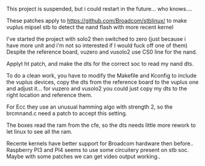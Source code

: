 This project is suspended, but i could restart in the future... who knows....

These patches apply to https://github.com/Broadcom/stblinux/ to make 
vuplus mipsel stb to detect the nand flash with more recent kernel

I've started the project with solo2 then switched to zero (just because i have more
unit and i'm not so interested if I would fuck off one of them)
Despite the reference board, vuzero and vusolo2 use CS0 line for the nand.

Applyt ht patch, and make the dts for the correct soc to read my nand dts.

To do a clean work, you have to modify the Makefile and Kconfig to include the vuplus devices,
copy the dts from the reference board to the vuplus one and adjust it...
for vuzero and vusolo2 you could just copy my dts to the right location and reference them.

For Ecc they use an unusual hamming algo with strength 2, so the brcmnand.c need a patch to accept
this setting.

The boxes read the ram from the cfe, so the dts needs little more rework to let linux to see all the ram.

Recente kernels have better support for Broadcom hardware then before.. Raspberry PI3 and PI4 seems to use
some circuitery present on stb soc. Maybe with some patches we can get video output working..